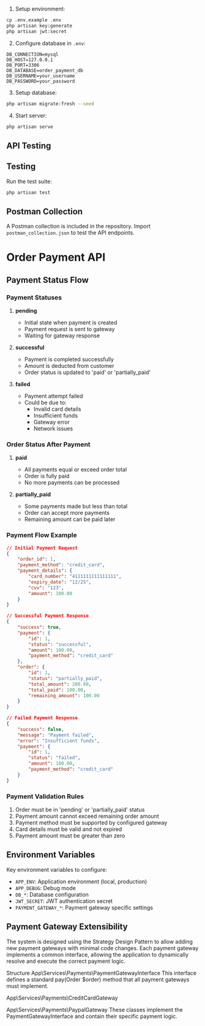 1. Setup environment:

```bash
cp .env.example .env
php artisan key:generate
php artisan jwt:secret
```

2. Configure database in `.env`:

```env
DB_CONNECTION=mysql
DB_HOST=127.0.0.1
DB_PORT=3306
DB_DATABASE=order_payment_db
DB_USERNAME=your_username
DB_PASSWORD=your_password
```

3. Setup database:

```bash
php artisan migrate:fresh --seed
```

4. Start server:

```bash
php artisan serve
```

## API Testing

## Testing

Run the test suite:

```bash
php artisan test
```

## Postman Collection

A Postman collection is included in the repository. Import `postman_collection.json` to test the API endpoints.

# Order Payment API

## Payment Status Flow

### Payment Statuses

1. **pending**

    - Initial state when payment is created
    - Payment request is sent to gateway
    - Waiting for gateway response

2. **successful**

    - Payment is completed successfully
    - Amount is deducted from customer
    - Order status is updated to 'paid' or 'partially_paid'

3. **failed**
    - Payment attempt failed
    - Could be due to:
        - Invalid card details
        - Insufficient funds
        - Gateway error
        - Network issues

### Order Status After Payment

1. **paid**

    - All payments equal or exceed order total
    - Order is fully paid
    - No more payments can be processed

2. **partially_paid**
    - Some payments made but less than total
    - Order can accept more payments
    - Remaining amount can be paid later

### Payment Flow Example

```json
// Initial Payment Request
{
    "order_id": 1,
    "payment_method": "credit_card",
    "payment_details": {
        "card_number": "4111111111111111",
        "expiry_date": "12/25",
        "cvv": "123",
        "amount": 100.00
    }
}

// Successful Payment Response
{
    "success": true,
    "payment": {
        "id": 1,
        "status": "successful",
        "amount": 100.00,
        "payment_method": "credit_card"
    },
    "order": {
        "id": 1,
        "status": "partially_paid",
        "total_amount": 200.00,
        "total_paid": 100.00,
        "remaining_amount": 100.00
    }
}

// Failed Payment Response
{
    "success": false,
    "message": "Payment failed",
    "error": "Insufficient funds",
    "payment": {
        "id": 1,
        "status": "failed",
        "amount": 100.00,
        "payment_method": "credit_card"
    }
}
```

### Payment Validation Rules

1. Order must be in 'pending' or 'partially_paid' status
2. Payment amount cannot exceed remaining order amount
3. Payment method must be supported by configured gateway
4. Card details must be valid and not expired
5. Payment amount must be greater than zero

## Environment Variables

Key environment variables to configure:

-   `APP_ENV`: Application environment (local, production)
-   `APP_DEBUG`: Debug mode
-   `DB_*`: Database configuration
-   `JWT_SECRET`: JWT authentication secret
-   `PAYMENT_GATEWAY_*`: Payment gateway specific settings

## Payment Gateway Extensibility

The system is designed using the Strategy Design Pattern to allow adding new payment gateways with minimal code changes. Each payment gateway implements a common interface, allowing the application to dynamically resolve and execute the correct payment logic.

Structure
App\Services\Payments\PaymentGatewayInterface
This interface defines a standard pay(Order $order) method that all payment gateways must implement.

App\Services\Payments\CreditCardGateway

App\Services\Payments\PaypalGateway
These classes implement the PaymentGatewayInterface and contain their specific payment logic.
